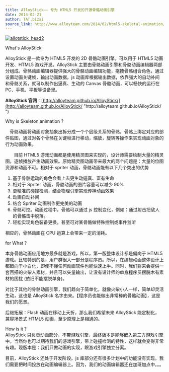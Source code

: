 ```yaml
---
title: AlloyStick—— 专为 HTML5 开发的开源骨骼动画引擎
date: 2014-02-21
author: TAT.bizai
source_link: http://www.alloyteam.com/2014/02/html5-skeletal-animation/
---
```


<!-- {% raw %} - for jekyll -->

[![allotstick_head2](http://www.alloyteam.com/wp-content/uploads/2014/02/allotstick_head2.jpg)](http://www.alloyteam.com/wp-content/uploads/2014/02/allotstick_head2.jpg)

What's AlloyStick

AlloyStick 是一款专为 HTML5 开发的 2D 骨骼动画引擎。可以用于 HTML5 动画开发、HTML5 游戏开发。AlloyStick 主要由骨骼动画引擎和骨骼动画编辑器两部分组成。骨骼动画编辑器提供强大的骨骼动画编辑功能，拖拽骨骼组合角色，通过设置动画关键帧，输出动画数据。js 动画库根据输出数据，依靠强大的自动补间和骨骼关系，就可以制作出逼真、生动的 Canvas 骨骼动画，可以畅快的运行在 PC、手机、平板等设备里。

**AlloyStick 官网**：[http://alloyteam.github.io/AlloyStick/](http://alloyteam.github.io/AlloyStick/ "http&#x3A;//alloyteam.github.io/AlloyStick/   ") 

Why is Skeleton animation ?

　骨骼动画将动画对象抽象出拆分成一个个层级关系的骨骼，骨骼上绑定对应的部件贴图，通过对各个骨骼在关键帧进行移动，缩放，旋转等操作来实现动画对象的行为动画效果。

       目前 HTML5 游戏动画都是使用精灵图来实现的，设计师需要绘制大量的精灵图，逐帧播放产生动画效果。原始精灵图动画带来最大的两个问题是：大量的位图资源和动画不可。相对于 spriter 动画，骨骼动画能有以下几个突出的优势

1.  基于骨骼运动的角色会看上去更生动逼真、富有生命
2.  相对于 Spriter 动画，骨骼动画的图片容量可以减少 90%
3.  更精准的碰撞检测，结合物理引擎实现传神动画效果
4.  动画自动补间
5.  结合 Spriter 动画制作更完美的动画
6.  骨骼可控。动画过程中，骨骼可以通过 js 控制变化，例如：通过射击把敌人的骨骼击中脱落。
7.  轻松实现角色装备更换，甚至可对某骨骼做特殊控制或事件监听

相应的，骨骼动画在 CPU 运算上会带来一定的消耗。

for What ?

本身骨骼动画应用地方最多就是游戏，所以，第一版整体设计都是偏向于 HTML5 游戏。比较特别的是，用户群很大一部分是程序员。所以，在编辑动画整体设计上都趋向于小白化，即使不懂任何动画软件也能快速上手。同时，我们将来会提供一套百搭的火柴人素材，并且可以矢量输出，让没有设计师的单身程序员摆脱木有素材的困扰 (依旧不能摆脱单身)。

对比于其他的骨骼动画引擎，我们趋向于简单化，就像火柴小人一样，简单却灵活生动，这也是 AlloyStick 名字由来。【程序员也能做出非常棒的骨骼动画】，这是我们的愿景。

后继拓展：Flash 动画在移动上夭折，那么我们希望未来 AlloyStick 能定制化，兼容场景式 HTML5 动画，至少原理上是相通的。

How is it ?  
AlloyStick 只负责动画部分，不带游戏引擎，最终版本是能够嵌入第三方游戏引擎中。当然你也可以期待我们的游戏引擎，带上碰撞检测的特性，这样就会变得非常有趣。现版本是：我们只做动画的实现，跟游戏引擎独立分离。

目前，AlloyStick 还处于开发阶段。js 库部分还有很多计划中的功能没有实现。我们需要把时间投放在动画编辑器上。因为，我们的动画编辑器还在加班加点中。。。

<!-- {% endraw %} - for jekyll -->